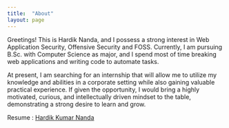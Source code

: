 ```yaml
---
title:  "About"
layout: page
---
```

Greetings! This is Hardik Nanda, and I possess a strong interest in Web Application Security, Offensive Security and FOSS. Currently, I am pursuing B.Sc. with Computer Science as major, and I spend most of time breaking web applications and writing code to automate tasks.

At present, I am searching for an internship that will allow me to utilize my knowledge and abilities in a corporate setting while also gaining valuable practical experience. If given the opportunity, I would bring a highly motivated, curious, and intellectually driven mindset to the table, demonstrating a strong desire to learn and grow.<br>

Resume : [Hardik Kumar Nanda](https://drive.google.com/file/d/11a9XGCssVA7Lw7fa48l-QZju8MofUNtx/view?usp=sharing)